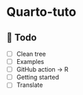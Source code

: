 # Quarto-tuto

## :construction: Todo

- [ ] Clean tree
- [ ] Examples
- [ ] GitHub action -> R
- [ ] Getting started
- [ ] Translate
